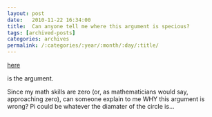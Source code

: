 ```yaml
---
layout: post
date:	2010-11-22 16:34:00
title:  Can anyone tell me where this argument is specious?
tags: [archived-posts]
categories: archives
permalink: /:categories/:year/:month/:day/:title/
---
```

<a href="http://community.livejournal.com/jokes/1127569.html"> here </a>

is the argument.

Since my math skills are zero (or, as mathematicians would say, approaching zero), can someone explain to me WHY this argument is wrong? Pi could be whatever the diamater of the circle is...

